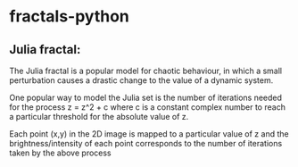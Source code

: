 # fractals-python
## Julia fractal:

The Julia fractal is a popular model for chaotic behaviour, in which a small perturbation causes a drastic change to the value of a dynamic 
system.

One popular way to model the Julia set is the number of iterations needed for the process z = z^2 + c where c is a constant complex number
to reach a particular threshold for the absolute value of z.

Each point (x,y) in the 2D image is mapped to a particular value of z and the brightness/intensity of each point corresponds to the number of
iterations taken by the above process
